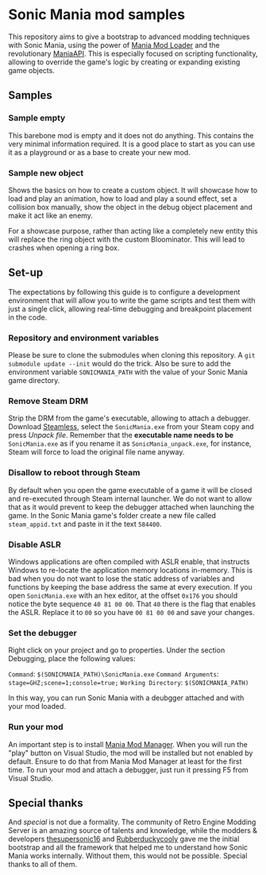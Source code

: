 # Sonic Mania mod samples

This repository aims to give a bootstrap to advanced modding techniques with Sonic Mania, using the power of [Mania Mod Loader](https://github.com/sonicretro/mania-mod-loader) and the revolutionary [ManiaAPI](https://github.com/thesupersonic16/ManiaAPI). This is especially focused on scripting functionality, allowing to override the game's logic by creating or expanding existing game objects.

## Samples

### Sample empty

This barebone mod is empty and it does not do anything. This contains the very minimal information required. It is a good place to start as you can use it as a playground or as a base to create your new mod.

### Sample new object

Shows the basics on how to create a custom object. It will showcase how to load and play an animation, how to load and play a sound effect, set a collision box manually, show the object in the debug object placement and make it act like an enemy.

For a showcase purpose, rather than acting like a completely new entity this will replace the ring object with the custom Bloominator. This will lead to crashes when opening a ring box.

## Set-up

The expectations by following this guide is to configure a development environment that will allow you to write the game scripts and test them with just a single click, allowing real-time debugging and breakpoint placement in the code.

### Repository and environment variables

Please be sure to clone the submodules when cloning this repository. A `git submodule update --init` would do the trick. Also be sure to add the environment variable `SONICMANIA_PATH` with the value of your Sonic Mania game directory.

### Remove Steam DRM

Strip the DRM from the game's executable, allowing to attach a debugger. Download [Steamless](https://github.com/atom0s/Steamless/releases), select the `SonicMania.exe` from your Steam copy and press _Unpack file_. Remember that the **executable name needs to be** `SonicMania.exe` as if you rename it as `SonicMania_unpack.exe`, for instance, Steam will force to load the original file name anyway.

### Disallow to reboot through Steam

By default when you open the game executable of a game it will be closed and re-executed through Steam internal launcher. We do not want to allow that as it would prevent to keep the debugger attached when launching the game. In the Sonic Mania game's folder create a new file called `steam_appid.txt` and paste in it the text `584400`.

### Disable ASLR

Windows applications are often compiled with ASLR enable, that instructs Windows to re-locate the application memory locations in-memory. This is bad when you do not want to lose the static address of variables and functions by keeping the base address the same at every execution. If you open `SonicMania.exe` with an hex editor, at the offset `0x176` you should notice the byte sequence `40 81 00 00`. That `40` there is the flag that enables the ASLR. Replace it to `00` so you have `00 81 00 00` and save your changes.

### Set the debugger

Right click on your project and go to properties. Under the section Debugging, place the following values:

`Command`: `$(SONICMANIA_PATH)\SonicMania.exe`
`Command Arguments`: `stage=GHZ;scene=1;console=true;`
`Working Directory`: `$(SONICMANIA_PATH)`

In this way, you can run Sonic Mania with a deubgger attached and with your mod loaded.

### Run your mod

An important step is to install [Mania Mod Manager](https://gamebanana.com/tools/6273). When you will run the "play" button on Visual Studio, the mod will be installed but not enabled by default. Ensure to do that from Mania Mod Manager at least for the first time. To run your mod and attach a debugger, just run it pressing F5 from Visual Studio.

## Special thanks

And _special_ is not due a formality. The community of Retro Engine Modding Server is an amazing source of talents and knowledge, while the modders & developers [thesupersonic16](https://github.com/thesupersonic16) and [Rubberduckycooly](https://github.com/Rubberduckycooly) gave me the initial bootstrap and all the framework that helped me to understand how Sonic Mania works internally. Without them, this would not be possible. Special thanks to all of them.

